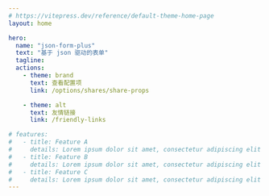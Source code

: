 ```yaml
---
# https://vitepress.dev/reference/default-theme-home-page
layout: home

hero:
  name: "json-form-plus"
  text: "基于 json 驱动的表单"
  tagline:
  actions:
    - theme: brand
      text: 查看配置项
      link: /options/shares/share-props

    - theme: alt
      text: 友情链接
      link: /friendly-links

# features:
#   - title: Feature A
#     details: Lorem ipsum dolor sit amet, consectetur adipiscing elit
#   - title: Feature B
#     details: Lorem ipsum dolor sit amet, consectetur adipiscing elit
#   - title: Feature C
#     details: Lorem ipsum dolor sit amet, consectetur adipiscing elit
---
```

